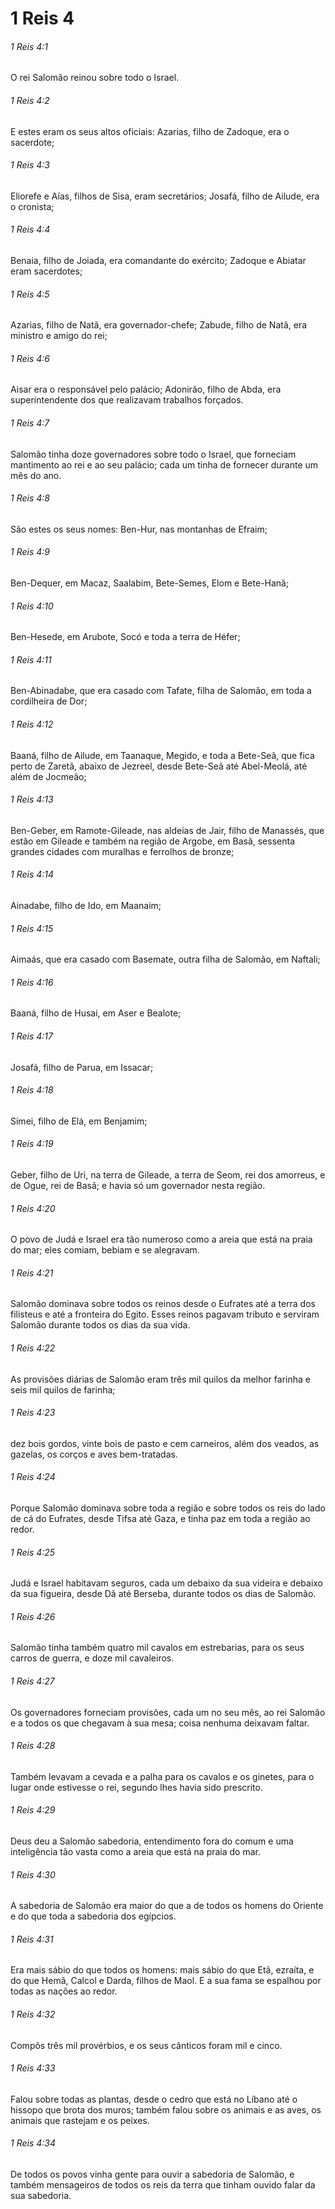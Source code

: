 # 1 Reis 4

###### 1 Reis 4:1

O rei Salomão reinou sobre todo o Israel.

###### 1 Reis 4:2

E estes eram os seus altos oficiais: Azarias, filho de Zadoque, era o sacerdote;

###### 1 Reis 4:3

Eliorefe e Aías, filhos de Sisa, eram secretários; Josafá, filho de Ailude, era o cronista;

###### 1 Reis 4:4

Benaia, filho de Joiada, era comandante do exército; Zadoque e Abiatar eram sacerdotes;

###### 1 Reis 4:5

Azarias, filho de Natã, era governador-chefe; Zabude, filho de Natã, era ministro e amigo do rei;

###### 1 Reis 4:6

Aisar era o responsável pelo palácio; Adonirão, filho de Abda, era superintendente dos que realizavam trabalhos forçados.

###### 1 Reis 4:7

Salomão tinha doze governadores sobre todo o Israel, que forneciam mantimento ao rei e ao seu palácio; cada um tinha de fornecer durante um mês do ano.

###### 1 Reis 4:8

São estes os seus nomes: Ben-Hur, nas montanhas de Efraim;

###### 1 Reis 4:9

Ben-Dequer, em Macaz, Saalabim, Bete-Semes, Elom e Bete-Hanã;

###### 1 Reis 4:10

Ben-Hesede, em Arubote, Socó e toda a terra de Héfer;

###### 1 Reis 4:11

Ben-Abinadabe, que era casado com Tafate, filha de Salomão, em toda a cordilheira de Dor;

###### 1 Reis 4:12

Baaná, filho de Ailude, em Taanaque, Megido, e toda a Bete-Seã, que fica perto de Zaretã, abaixo de Jezreel, desde Bete-Seã até Abel-Meolá, até além de Jocmeão;

###### 1 Reis 4:13

Ben-Geber, em Ramote-Gileade, nas aldeias de Jair, filho de Manassés, que estão em Gileade e também na região de Argobe, em Basã, sessenta grandes cidades com muralhas e ferrolhos de bronze;

###### 1 Reis 4:14

Ainadabe, filho de Ido, em Maanaim;

###### 1 Reis 4:15

Aimaás, que era casado com Basemate, outra filha de Salomão, em Naftali;

###### 1 Reis 4:16

Baaná, filho de Husai, em Aser e Bealote;

###### 1 Reis 4:17

Josafá, filho de Parua, em Issacar;

###### 1 Reis 4:18

Simei, filho de Elá, em Benjamim;

###### 1 Reis 4:19

Geber, filho de Uri, na terra de Gileade, a terra de Seom, rei dos amorreus, e de Ogue, rei de Basã; e havia só um governador nesta região.

###### 1 Reis 4:20

O povo de Judá e Israel era tão numeroso como a areia que está na praia do mar; eles comiam, bebiam e se alegravam.

###### 1 Reis 4:21

Salomão dominava sobre todos os reinos desde o Eufrates até a terra dos filisteus e até a fronteira do Egito. Esses reinos pagavam tributo e serviram Salomão durante todos os dias da sua vida.

###### 1 Reis 4:22

As provisões diárias de Salomão eram três mil quilos da melhor farinha e seis mil quilos de farinha;

###### 1 Reis 4:23

dez bois gordos, vinte bois de pasto e cem carneiros, além dos veados, as gazelas, os corços e aves bem-tratadas.

###### 1 Reis 4:24

Porque Salomão dominava sobre toda a região e sobre todos os reis do lado de cá do Eufrates, desde Tifsa até Gaza, e tinha paz em toda a região ao redor.

###### 1 Reis 4:25

Judá e Israel habitavam seguros, cada um debaixo da sua videira e debaixo da sua figueira, desde Dã até Berseba, durante todos os dias de Salomão.

###### 1 Reis 4:26

Salomão tinha também quatro mil cavalos em estrebarias, para os seus carros de guerra, e doze mil cavaleiros.

###### 1 Reis 4:27

Os governadores forneciam provisões, cada um no seu mês, ao rei Salomão e a todos os que chegavam à sua mesa; coisa nenhuma deixavam faltar.

###### 1 Reis 4:28

Também levavam a cevada e a palha para os cavalos e os ginetes, para o lugar onde estivesse o rei, segundo lhes havia sido prescrito.

###### 1 Reis 4:29

Deus deu a Salomão sabedoria, entendimento fora do comum e uma inteligência tão vasta como a areia que está na praia do mar.

###### 1 Reis 4:30

A sabedoria de Salomão era maior do que a de todos os homens do Oriente e do que toda a sabedoria dos egípcios.

###### 1 Reis 4:31

Era mais sábio do que todos os homens: mais sábio do que Etã, ezraíta, e do que Hemã, Calcol e Darda, filhos de Maol. E a sua fama se espalhou por todas as nações ao redor.

###### 1 Reis 4:32

Compôs três mil provérbios, e os seus cânticos foram mil e cinco.

###### 1 Reis 4:33

Falou sobre todas as plantas, desde o cedro que está no Líbano até o hissopo que brota dos muros; também falou sobre os animais e as aves, os animais que rastejam e os peixes.

###### 1 Reis 4:34

De todos os povos vinha gente para ouvir a sabedoria de Salomão, e também mensageiros de todos os reis da terra que tinham ouvido falar da sua sabedoria.

